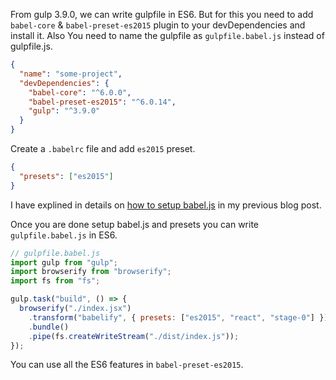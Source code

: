 <!--


---
 "JavaScript : writing gulpfile in ES6"
excerpt: "JavaScript : writing gulpfile in ES6"
date: 2016-01-28 00:00:00 IST
updated: 2016-01-28 00:00:00 IST
categories: javascript, es6
tags: javascript, es6, gulp
---

-->
<!DOCTYPE html>
<html>

<head>
  <title>basic-git-workflow</title>
  <meta charset="utf-8">
  <meta name="viewport" content="width=device-width, initial-scale=1.0">


  <link rel="stylesheet" href="./css/bootstrap.css">
  <link rel="stylesheet" href="./css/bootstrap.grid.css">
  <link rel="stylesheet" href="./css/bootstrap.min.css">
  <link rel="stylesheet" href="./css/bootstrap-reboot.min.css">
  <link rel="stylesheet" href="./css/bootstrap.css.map">
  <link rel="stylesheet" href="./css/blog-home.css">
  <link rel="stylesheet" href="./css/prism.css">
  <script async defer src="./css/prism.js"></script>
</head>
<!--------------------------------------------------------------------------------------------------->
<!--------------------------------------------------------------------------------------------------->
<!--------------------------------------------------------------------------------------------------->
<!--------------------------------------------------------------------------------------------------->
<!--------------------------------------------------------------------------------------------------->




<body>

From gulp 3.9.0, we can write gulpfile in ES6. But for this you need to add `babel-core` & `babel-preset-es2015` plugin to your devDependencies and install it. Also You need to name the gulpfile as `gulpfile.babel.js` instead of gulpfile.js.

```json
{
  "name": "some-project",
  "devDependencies": {
    "babel-core": "^6.0.0",
    "babel-preset-es2015": "^6.0.14",
    "gulp": "^3.9.0"
  }
}
```

Create a `.babelrc` file and add `es2015` preset.

```json
{
  "presets": ["es2015"]
}
```

I have explined in details on [how to setup babel.js](/2016/01/babeljs-writing-next-generation-js.html) in my previous blog post.

Once you are done setup babel.js and presets you can write `gulpfile.babel.js` in ES6.

```js
// gulpfile.babel.js
import gulp from "gulp";
import browserify from "browserify";
import fs from "fs";

gulp.task("build", () => {
  browserify("./index.jsx")
    .transform("babelify", { presets: ["es2015", "react", "stage-0"] })
    .bundle()
    .pipe(fs.createWriteStream("./dist/index.js"));
});
```

You can use all the ES6 features in `babel-preset-es2015`.
